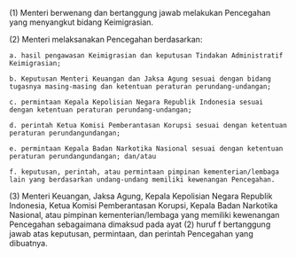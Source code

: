 (1) Menteri berwenang dan bertanggung jawab melakukan Pencegahan yang menyangkut bidang Keimigrasian.

(2) Menteri melaksanakan Pencegahan berdasarkan:

    a. hasil pengawasan Keimigrasian dan keputusan Tindakan Administratif Keimigrasian;

    b. Keputusan Menteri Keuangan dan Jaksa Agung sesuai dengan bidang tugasnya masing-masing dan ketentuan peraturan perundang-undangan;

    c. permintaan Kepala Kepolisian Negara Republik Indonesia sesuai dengan ketentuan peraturan perundang-undangan;

    d. perintah Ketua Komisi Pemberantasan Korupsi sesuai dengan ketentuan peraturan perundangundangan;

    e. permintaan Kepala Badan Narkotika Nasional sesuai dengan ketentuan peraturan perundangundangan; dan/atau
    
    f. keputusan, perintah, atau permintaan pimpinan kementerian/lembaga lain yang berdasarkan undang-undang memiliki kewenangan Pencegahan.

(3) Menteri Keuangan, Jaksa Agung, Kepala Kepolisian Negara Republik Indonesia, Ketua Komisi Pemberantasan Korupsi, Kepala Badan Narkotika Nasional, atau pimpinan kementerian/lembaga yang memiliki kewenangan Pencegahan sebagaimana dimaksud pada ayat (2) huruf f bertanggung jawab atas keputusan, permintaan, dan perintah Pencegahan yang dibuatnya.